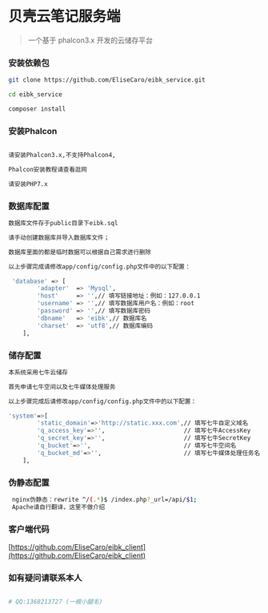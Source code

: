 # 贝壳云笔记服务端

> 一个基于 phalcon3.x 开发的云储存平台

### 安装依赖包

``` bash
git clone https://github.com/EliseCaro/eibk_service.git

cd eibk_service

composer install
```
### 安装Phalcon

``` bash

请安装Phalcon3.x,不支持Phalcon4,

Phalcon安装教程请查看逛网

请安装PHP7.x

```

### 数据库配置
``` bash
数据库文件存于public目录下eibk.sql

请手动创建数据库并导入数据库文件；

数据库里面的都是临时数据可以根据自己需求进行删除

以上步骤完成请修改app/config/config.php文件中的以下配置：

 'database' => [
        'adapter'  => 'Mysql',
        'host'     => '',// 填写链接地址：例如：127.0.0.1
        'username' => '',// 填写数据库用户名：例如：root
        'password' => '',// 填写数据库密码
        'dbname'   => 'eibk',// 数据库名
        'charset'  => 'utf8',// 数据库编码
    ],

```

### 储存配置
``` bash
本系统采用七牛云储存

首先申请七牛空间以及七牛媒体处理服务

以上步骤完成后请修改app/config/config.php文件中的以下配置：

'system'=>[
        'static_domain'=>'http://static.xxx.com',// 填写七牛自定义域名
        'q_access_key'=>'',                      // 填写七牛AccessKey
        'q_secret_key'=>'',                      // 填写七牛SecretKey
        'q_bucket'=>'',                          // 填写七牛空间名
        'q_bucket_md'=>'',                       // 填写七牛媒体处理任务名
    ],
```

### 伪静态配置
``` bash
 nginx伪静态：rewrite ^/(.*)$ /index.php?_url=/api/$1;
 Apache请自行翻译，这里不做介绍
```

### 客户端代码

[https://github.com/EliseCaro/eibk_client](https://github.com/EliseCaro/eibk_client)

### 如有疑问请联系本人

``` bash

# QQ:1368213727 (一根小腿毛)

```
